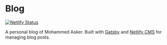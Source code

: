 # Blog

[![Netlify Status](https://api.netlify.com/api/v1/badges/4431d044-9fe3-44c5-b4a6-af39b9f25b3c/deploy-status)](https://app.netlify.com/sites/masker/deploys)

A personal blog of Mohammed Asker. Built with [Gatsby](https://www.gatsbyjs.org/) and [Netlify CMS](https://www.netlifycms.org/) for managing blog posts.
